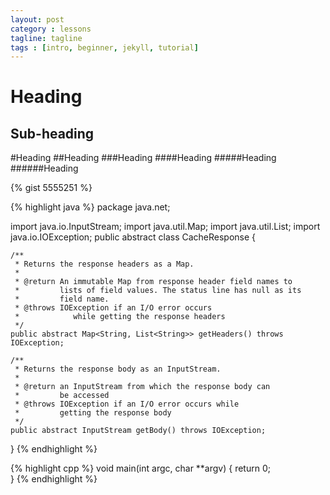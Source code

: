 ```yaml
---
layout: post
category : lessons
tagline: tagline
tags : [intro, beginner, jekyll, tutorial]
---
```

Heading
=======

Sub-heading
-----------

#Heading
##Heading
###Heading
####Heading
#####Heading
######Heading

{% gist 5555251 %}

{% highlight java %}
package java.net;

import java.io.InputStream;
import java.util.Map;
import java.util.List;
import java.io.IOException;
public abstract class CacheResponse {

    /**
     * Returns the response headers as a Map.
     *
     * @return An immutable Map from response header field names to
     *         lists of field values. The status line has null as its
     *         field name.
     * @throws IOException if an I/O error occurs
     *            while getting the response headers
     */
    public abstract Map<String, List<String>> getHeaders() throws IOException;
    
    /**
     * Returns the response body as an InputStream.
     *
     * @return an InputStream from which the response body can
     *         be accessed
     * @throws IOException if an I/O error occurs while
     *         getting the response body
     */
    public abstract InputStream getBody() throws IOException;
}
{% endhighlight %}



{% highlight cpp %}
    void main(int argc, char **argv) {
        return 0;    
    }
{% endhighlight %}

